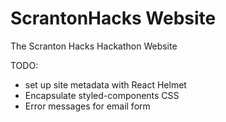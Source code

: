 # ScrantonHacks Website
The Scranton Hacks Hackathon Website


TODO:
- set up site metadata with React Helmet
- Encapsulate styled-components CSS
- Error messages for email form

